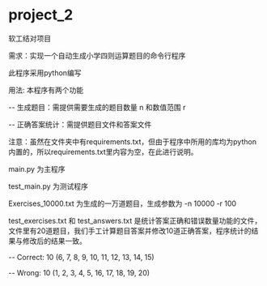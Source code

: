 # project_2
软工结对项目

需求：实现一个自动生成小学四则运算题目的命令行程序

此程序采用python编写

用法: 本程序有两个功能

-- 生成题目：需提供需要生成的题目数量 n 和数值范围 r

-- 正确答案统计：需提供题目文件和答案文件

注意：虽然在文件夹中有requirements.txt，但由于程序中所用的库均为python内置的，所以requirements.txt里内容为空，在此进行说明。

main.py 为主程序

test_main.py 为测试程序

Exercises_10000.txt 为生成的一万道题目，生成参数为 -n 10000 -r 100

test_exercises.txt 和 test_answers.txt 是统计答案正确和错误数量功能的文件，文件里有20道题目，我们手工计算题目答案并修改10道正确答案，程序统计的结果与修改后的结果一致。

-- Correct: 10 (6, 7, 8, 9, 10, 11, 12, 13, 14, 15)

-- Wrong: 10 (1, 2, 3, 4, 5, 16, 17, 18, 19, 20)


